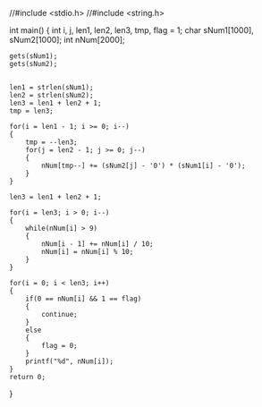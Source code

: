 //#include <stdio.h>
//#include <string.h>

int main()
{
    int i, j, len1, len2, len3, tmp, flag = 1;
    char sNum1[1000], sNum2[1000];
    int nNum[2000];

    gets(sNum1);
    gets(sNum2);


    len1 = strlen(sNum1);
    len2 = strlen(sNum2);
    len3 = len1 + len2 + 1;
    tmp = len3;

    for(i = len1 - 1; i >= 0; i--)
    {
        tmp = --len3;
        for(j = len2 - 1; j >= 0; j--)
        {
            nNum[tmp--] += (sNum2[j] - '0') * (sNum1[i] - '0');
        }
    }

    len3 = len1 + len2 + 1;

    for(i = len3; i > 0; i--)
    {
        while(nNum[i] > 9)
        {
            nNum[i - 1] += nNum[i] / 10;
            nNum[i] = nNum[i] % 10;
        }
    }

    for(i = 0; i < len3; i++)
    {
        if(0 == nNum[i] && 1 == flag)
        {
            continue;
        }
        else
        {
            flag = 0;
        }
        printf("%d", nNum[i]);
    }
    return 0;
}
